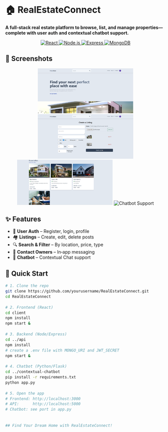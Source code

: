 # 🏠 RealEstateConnect

**A full‑stack real estate platform to browse, list, and manage properties—complete with user auth and contextual chatbot support.**

<p align="center">
  <a href="https://reactjs.org/">
    <img src="https://img.shields.io/badge/React-61DAFB?style=for-the-badge&logo=react&logoColor=black" alt="React"/>
  </a>
  <a href="https://nodejs.org/">
    <img src="https://img.shields.io/badge/Node.js-43853D?style=for-the-badge&logo=node.js&logoColor=white" alt="Node.js"/>
  </a>
  <a href="https://expressjs.com/">
    <img src="https://img.shields.io/badge/Express-000000?style=for-the-badge&logo=express&logoColor=white" alt="Express"/>
  </a>
  <a href="https://www.mongodb.com/">
    <img src="https://img.shields.io/badge/MongoDB-47A248?style=for-the-badge&logo=mongodb&logoColor=white" alt="MongoDB"/>
  </a>
</p>


## 📸 Screenshots

<div align="center">
  <img src="screenshots/home.png"   alt="Home Page"       width="300"/>
  <img src="screenshots/create.png" alt="Create Listing"   width="300"/>
  <img src="screenshots/list.png"   alt="Listing Page"     width="300"/>
  <img src="screenshots/chat.png"   alt="Chatbot Support"  width="300"/>
</div>

## ✨ Features

- 🔐 **User Auth** – Register, login, profile  
- 🏘️ **Listings** – Create, edit, delete posts  
- 🔍 **Search & Filter** – By location, price, type  
- 💬 **Contact Owners** – In‑app messaging  
- 🤖 **Chatbot** – Contextual Chat support  

## 🚀 Quick Start

```bash
# 1. Clone the repo
git clone https://github.com/yourusername/RealEstateConnect.git
cd RealEstateConnect

# 2. Frontend (React)
cd client
npm install
npm start &

# 3. Backend (Node/Express)
cd ../api
npm install
# create a .env file with MONGO_URI and JWT_SECRET
npm start &

# 4. Chatbot (Python/Flask)
cd ../contextual-chatbot
pip install -r requirements.txt
python app.py

# 5. Open the app
# Frontend: http://localhost:3000
# API:      http://localhost:5000
# Chatbot: see port in app.py


## Find Your Dream Home with RealEstateConnect! 


